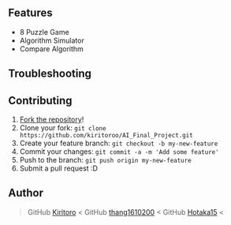 ## Features

- 8 Puzzle Game
- Algorithm Simulator
- Compare Algorithm

## Troubleshooting


## Contributing

1. [Fork the repository](https://github.com/kiritoroo/AI_Final_Project/fork)!
2. Clone your fork: `git clone https://github.com/kiritoroo/AI_Final_Project.git`
3. Create your feature branch: `git checkout -b my-new-feature`
4. Commit your changes: `git commit -a -m 'Add some feature'`
5. Push to the branch: `git push origin my-new-feature`
6. Submit a pull request :D

## Author
> GitHub [Kiritoro](https://github.com/kiritoroo) <
> GitHub [thang1610200](https://github.com/thang1610200) <
> GitHub [Hotaka15](https://github.com/Hotaka15) <

